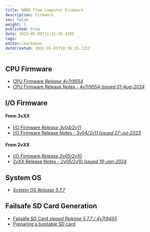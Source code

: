 ```yaml
---
title: NÅNO Flow Computer Firmware
description: Firmware
toc: false
weight: 3
published: true
date: 2022-05-05T11:31:35.429Z
tags: 
editor: markdown
dateCreated: 2022-05-05T10:38:19.135Z
---
```


## CPU Firmware
- <a href="/nano/firmware/CPU_4v7r9554-R.zip" download>CPU Firmware *Release 4v7r9554*</a>
- [CPU Firmware Release Notes - 4v7r9554 *Issued 01-Aug-2024*](</nano/firmware/CPU_Firmware_ChangeLog_2024-08-01.pdf>)

## I/O Firmware
#### From 3vXX
- <a href="/nano/firmware/IO_3v04_2v11.rbf" download>I/O Firmware *Release 3v04/2v11*</a>
- [I/O Firmware Release Notes - 3v04/2v11 *Issued 27-Jul-2023*](</nano/firmware/IO_Firmware_3vXX_ChangeLog_2023-07-27.pdf>)
#### From 2vXX
- <a href="/nano/firmware/IO_2v05_2v10.rbf" download>I/O Firmware *Release 2v05/2v10*</a>
- [2vXX Release Notes - 2v05/2v10 *Issued 19-Jan-2024*](</nano/firmware/IO_Firmware_2vXX_ChangeLog_2024-01-19.pdf>)

## System OS
- <a href="/nano/firmware/CPU_4vX_SystemOS_5.7.7.zip" download>System OS *Release 5.7.7*</a>

## Failsafe SD Card Generation
- <a href="/nano/firmware/Failsafe 5.7.7 4v7r9455-R.zip" download>Failsafe SD Card *zipped* *Release 5.7.7 / 4v7r9455*</a>
- [Preparing a bootable SD card](</nano/firmware/Preparing_bootable_SD_card.pdf>)
